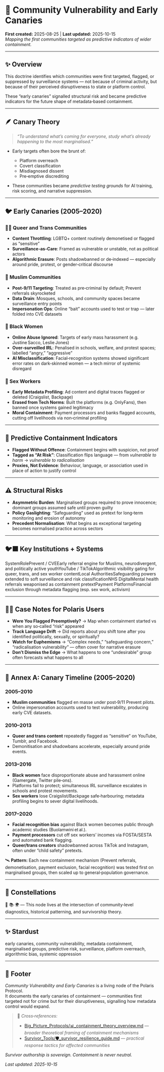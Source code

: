 # 🧵 Community Vulnerability and Early Canaries  

**First created:** 2025-08-25 | **Last updated:** 2025-10-15  
*Mapping the first communities targeted as predictive indicators of wider containment.*

---

## ✨ Overview

This doctrine identifies which communities were first targeted, flagged, or suppressed by surveillance systems — not because of criminal activity, but because of their perceived disruptiveness to state or platform control.

These “early canaries” signalled structural risk and became predictive indicators for the future shape of metadata‑based containment.

---

## 🪶 Canary Theory

> *“To understand what’s coming for everyone, study what’s already happening to the most marginalised.”*

- Early targets often bore the brunt of:
  - Platform overreach
  - Covert classification
  - Misdiagnosed dissent
  - Pre‑emptive discrediting

- These communities became *predictive testing grounds* for AI training, risk scoring, and narrative suppression.

---

## 🐦 Early Canaries (2005–2020)

### 🏳️‍🌈 Queer and Trans Communities

- **Content Throttling**: LGBTQ+ content routinely demonetised or flagged as “sensitive”
- **Surveillance‑as‑Care**: Framed as vulnerable or unstable, not as political actors
- **Algorithmic Erasure**: Posts shadowbanned or de‑indexed — especially around pride, protest, or gender‑critical discourse

### 🧕 Muslim Communities

- **Post‑9/11 Targeting**: Treated as pre‑criminal by default; Prevent referrals skyrocketed
- **Data Drain**: Mosques, schools, and community spaces became surveillance entry points
- **Impersonation Ops**: Online “bait” accounts used to test or trap — later folded into CVE datasets

### 🖤 Black Women

- **Online Abuse Ignored**: Targets of early mass harassment (e.g. Justine Sacco, Leslie Jones)
- **Over‑surveilled IRL**: Penalised in schools, welfare, and protest spaces; labelled “angry,” “aggressive”
- **AI Misclassification**: Facial‑recognition systems showed significant error rates on dark‑skinned women — a tech mirror of systemic disregard

### 💼 Sex Workers

- **Early Metadata Profiling**: Ad content and digital traces flagged or deleted (Craigslist, Backpage)
- **Erased from Tech Norms**: Built the platforms (e.g. OnlyFans), then banned once systems gained legitimacy
- **Moral Containment**: Payment processors and banks flagged accounts, cutting off livelihoods via non‑criminal profiling

---

## 🧠 Predictive Containment Indicators

- **Flagged Without Offence**: Containment begins with suspicion, not proof
- **Tagged as “At Risk”**: Classification flips language — from *vulnerable to harm* → *vulnerable to radicalisation*
- **Proxies, Not Evidence**: Behaviour, language, or association used in place of action to justify control

---

## ⚠️ Structural Risks

- **Asymmetric Burden**: Marginalised groups required to prove innocence; dominant groups assumed safe until proven guilty
- **Policy Gaslighting**: “Safeguarding” used as pretext for long‑term monitoring and erosion of autonomy
- **Precedent Normalisation**: What begins as exceptional targeting becomes normalised practice across sectors

---

## 🐦‍⬛ Key Institutions + Systems

SystemRolePrevent / CVEEarly referral engine for Muslims, neurodivergent, and politically active youthYouTube / TikTokAlgorithmic visibility gating for queer, trans, and sex worker contentLocal AuthoritiesSafeguarding powers extended to soft surveillance and risk classificationNHS DigitalMental health referrals weaponised as containment pretextPayment PlatformsFinancial exclusion through metadata flagging (esp. sex work, activism)

---

## 🐦‍🔥 Case Notes for Polaris Users

- **Were You Flagged Preemptively?** → Map when containment started vs when any so‑called “risk” appeared  
- **Track Language Drift** → Did reports about you shift tone after you identified politically, sexually, or spiritually?  
- **Watch for Euphemisms** → “Complex needs,” “safeguarding concern,” “radicalisation vulnerability” — often cover for narrative erasure  
- **Don’t Dismiss the Edge** → What happens to one “undesirable” group often forecasts what happens to all  

---

## 🧿 Annex A: Canary Timeline (2005–2020)

### 2005–2010

- **Muslim communities** flagged en masse under post‑9/11 Prevent pilots.  
- Online impersonation accounts used to test vulnerability, producing early CVE datasets.

### 2010–2013

- **Queer and trans content** repeatedly flagged as “sensitive” on YouTube, Tumblr, and Facebook.  
- Demonitisation and shadowbans accelerate, especially around pride events.

### 2013–2016

- **Black women** face disproportionate abuse and harassment online (Gamergate, Twitter pile‑ons).  
- Platforms fail to protect; simultaneous IRL surveillance escalates in schools and protest movements.  
- **Sex workers** lose Craigslist/Backpage safe‑harbouring; metadata profiling begins to sever digital livelihoods.

### 2017–2020

- **Facial recognition bias** against Black women becomes public through academic studies (Buolamwini et al.).  
- **Payment processors** cut off sex workers’ incomes via FOSTA/SESTA and automated bank flagging.  
- **Queer/trans creators** shadowbanned across TikTok and Instagram, often under “child safety” pretexts.

🛰️ **Pattern:** Each new containment mechanism (Prevent referrals, demonetisation, payment exclusion, facial recognition) was tested first on marginalised groups, then scaled up to general‑population governance.

---

## 🌌 Constellations  

🧵 📚 🌍 — This node lives at the intersection of community‑level diagnostics, historical patterning, and survivorship theory.

---

## ✨ Stardust  

early canaries, community vulnerability, metadata containment, marginalised groups, predictive risk, surveillance, platform overreach, algorithmic bias, systemic oppression

---

## 🏮 Footer  

*Community Vulnerability and Early Canaries* is a living node of the Polaris Protocol.  
It documents the early canaries of containment — communities first targeted not for crime but for their disruptiveness, signalling how metadata control would expand.

> 📡 *Cross‑references:*
> 
> - [Big_Picture_Protocols/📊_containment_theory_overview.md](./📊_containment_theory_overview.md) — *broader theoretical framing of containment mechanisms*  
> - [Survivor_Tools/🛡️_survivor_resilience_guide.md](../Survivor_Tools/🛡️_survivor_resilience_guide.md) — *practical response tactics for affected communities*  

*Survivor authorship is sovereign. Containment is never neutral.*

_Last updated: 2025-10-15_
